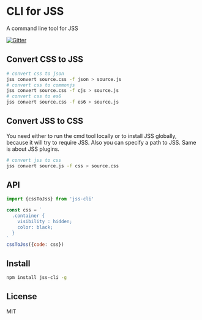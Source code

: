 # CLI for JSS

A command line tool for JSS

[![Gitter](https://badges.gitter.im/JoinChat.svg)](https://gitter.im/cssinjs/lobby)

## Convert CSS to JSS

```bash
# convert css to json
jss convert source.css -f json > source.js
# convert css to commonjs
jss convert source.css -f cjs > source.js
# convert css to es6
jss convert source.css -f es6 > source.js
```

## Convert JSS to CSS

You need either to run the cmd tool locally or to install JSS globally, because it will try to require JSS.
Also you can specify a path to JSS. Same is about JSS plugins.

```bash
# convert jss to css
jss convert source.js -f css > source.css
```

## API

```javascript
import {cssToJss} from 'jss-cli'

const css = `
  .container {
    visibility : hidden;
    color: black;
  }
`
cssToJss({code: css})
```

## Install

```bash
npm install jss-cli -g
```

## License

MIT
